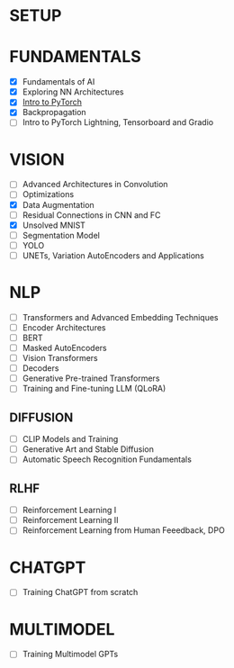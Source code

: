 # SETUP

# FUNDAMENTALS
- [X] Fundamentals of AI
- [X] Exploring NN Architectures
- [X] [Intro to PyTorch](https://github.com/Muthukamalan/PyTorch-Basics)
- [X] Backpropagation 
- [ ] Intro to PyTorch Lightning, Tensorboard and Gradio

# VISION
- [ ] Advanced Architectures in Convolution
- [ ] Optimizations
- [X] Data Augmentation
- [ ] Residual Connections in CNN and FC
- [X] Unsolved MNIST
- [ ] Segmentation Model
- [ ] YOLO
- [ ] UNETs, Variation AutoEncoders and Applications

# NLP
- [ ] Transformers and Advanced Embedding Techniques
- [ ] Encoder Architectures 
- [ ] BERT
- [ ] Masked AutoEncoders
- [ ] Vision Transformers
- [ ] Decoders
- [ ] Generative Pre-trained Transformers
- [ ] Training and Fine-tuning LLM (QLoRA)

## DIFFUSION
- [ ] CLIP Models and Training
- [ ] Generative Art and Stable Diffusion
- [ ] Automatic Speech Recognition Fundamentals

## RLHF
- [ ] Reinforcement Learning I
- [ ] Reinforcement Learning II
- [ ] Reinforcement Learning from Human Feeedback, DPO

# CHATGPT
- [ ] Training ChatGPT from scratch

# MULTIMODEL
- [ ] Training Multimodel GPTs
